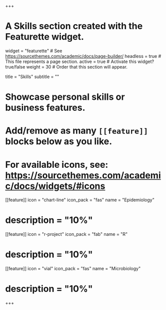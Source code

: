 +++
# A Skills section created with the Featurette widget.
widget = "featurette"  # See https://sourcethemes.com/academic/docs/page-builder/
headless = true  # This file represents a page section.
active = true  # Activate this widget? true/false
weight = 30  # Order that this section will appear.

title = "Skills"
subtitle = ""

# Showcase personal skills or business features.
# 
# Add/remove as many `[[feature]]` blocks below as you like.
# 
# For available icons, see: https://sourcethemes.com/academic/docs/widgets/#icons


[[feature]]
  icon = "chart-line"
  icon_pack = "fas"
  name = "Epidemiology"
 # description = "10%"
 
[[feature]]
  icon = "r-project"
  icon_pack = "fab"
  name = "R"
 # description = "10%"  
  
[[feature]]
  icon = "vial"
  icon_pack = "fas"
  name = "Microbiology"
 # description = "10%"
 
+++
